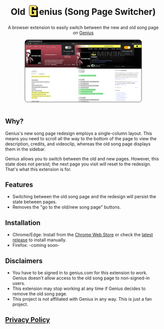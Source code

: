 <h1 align="center">Old <sub><img src="https://raw.githubusercontent.com/mateimarica/public/master/old-genius/icon.png" height="38" width="38"></sub>enius (Song Page Switcher)</h1>
<p align="center">A browser extension to easily switch between the new and old song page on <a href="https://genius.com">Genius</a></p>

<div align="center">
<img width="75%" src="https://raw.githubusercontent.com/mateimarica/public/master/old-genius/showcase-rounded.png" alt="Screenshot of the extension in action">
</div>

<br>

## Why?
Genius's new song page redesign employs a single-column layout. This means you need to scroll all the way to the bottom of the page to view the description, credits, and videoclip, whereas the old song page displays them in the sidebar. 

Genius allows you to switch between the old and new pages. However, this state does not persist; the next page you visit will reset to the redesign. That's what this extension is for.

## Features
- Switching between the old song page and the redesign will persist the state between pages.
- Removes the "go to the old/new song page" buttons.

## Installation
- Chrome/Edge: Install from the [Chrome Web Store](https://chrome.google.com/webstore/detail/old-genius-song-page-swit/dgdnchkkkknfdahaehnkfifchgnoidjj) or check the [latest release](https://github.com/mateimarica/old-genius/releases) to install manually.
- Firefox: -coming soon-

## Disclaimers
- You have to be signed in to genius.com for this extension to work. Genius doesn't allow access to the old song page to non-signed-in users.
- This extension may stop working at any time if Genius decides to remove the old song page.
- This project is not affiliated with Genius in any way. This is just a fan project.

## [Privacy Policy](https://github.com/mateimarica/old-genius/wiki/Privacy-Policy)

